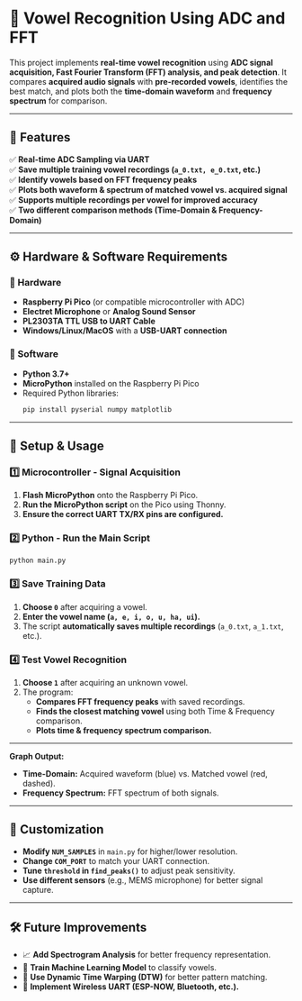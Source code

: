 # 🎤 Vowel Recognition Using ADC and FFT

This project implements **real-time vowel recognition** using **ADC signal acquisition, Fast Fourier Transform (FFT) analysis, and peak detection**. It compares **acquired audio signals** with **pre-recorded vowels**, identifies the best match, and plots both the **time-domain waveform** and **frequency spectrum** for comparison.

---

## 📌 **Features**
✅ **Real-time ADC Sampling via UART**  
✅ **Save multiple training vowel recordings (`a_0.txt, e_0.txt`, etc.)**  
✅ **Identify vowels based on FFT frequency peaks**  
✅ **Plots both waveform & spectrum of matched vowel vs. acquired signal**  
✅ **Supports multiple recordings per vowel for improved accuracy**  
✅ **Two different comparison methods (Time-Domain & Frequency-Domain)**

---

## ⚙️ **Hardware & Software Requirements**

### **🔹 Hardware**
- **Raspberry Pi Pico** (or compatible microcontroller with ADC)
- **Electret Microphone** or **Analog Sound Sensor**
- **PL2303TA TTL USB to UART Cable**
- **Windows/Linux/MacOS** with a **USB-UART connection**

### **🔹 Software**
- **Python 3.7+**
- **MicroPython** installed on the Raspberry Pi Pico
- Required Python libraries:
  ```sh
  pip install pyserial numpy matplotlib
  ```

---

## 🚀 **Setup & Usage**

### **1️⃣ Microcontroller - Signal Acquisition**
1. **Flash MicroPython** onto the Raspberry Pi Pico.
2. **Run the MicroPython script** on the Pico using Thonny.
3. **Ensure the correct UART TX/RX pins are configured.**

### **2️⃣ Python - Run the Main Script**
```sh
python main.py
```

### **3️⃣ Save Training Data**
1. **Choose `0`** after acquiring a vowel.
2. **Enter the vowel name (`a, e, i, o, u, ha, ui`).**
3. The script **automatically saves multiple recordings** (`a_0.txt`, `a_1.txt`, etc.).

### **4️⃣ Test Vowel Recognition**
1. **Choose `1`** after acquiring an unknown vowel.
2. The program:
   - **Compares FFT frequency peaks** with saved recordings.
   - **Finds the closest matching vowel** using both Time & Frequency comparison.
   - **Plots time & frequency spectrum comparison.**

---

**Graph Output:**
- **Time-Domain:** Acquired waveform (blue) vs. Matched vowel (red, dashed).
- **Frequency Spectrum:** FFT spectrum of both signals.


---

## 🔧 **Customization**
- **Modify `NUM_SAMPLES`** in `main.py` for higher/lower resolution.
- **Change `COM_PORT`** to match your UART connection.
- **Tune `threshold` in `find_peaks()`** to adjust peak sensitivity.
- **Use different sensors** (e.g., MEMS microphone) for better signal capture.

---

## 🛠️ **Future Improvements**
- 📈 **Add Spectrogram Analysis** for better frequency representation.
- 🎵 **Train Machine Learning Model** to classify vowels.
- 🔀 **Use Dynamic Time Warping (DTW)** for better pattern matching.
- 📡 **Implement Wireless UART (ESP-NOW, Bluetooth, etc.).**
